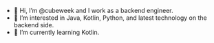 - 👋 Hi, I’m @cubeweek and I work as a backend engineer.
- 👀 I’m interested in Java, Kotlin, Python, and latest technology on the backend side.
- 🌱 I’m currently learning Kotlin.
